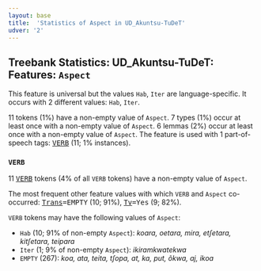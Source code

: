 ```yaml
---
layout: base
title:  'Statistics of Aspect in UD_Akuntsu-TuDeT'
udver: '2'
---
```


## Treebank Statistics: UD_Akuntsu-TuDeT: Features: `Aspect`

This feature is universal but the values `Hab`, `Iter` are language-specific.
It occurs with 2 different values: `Hab`, `Iter`.

11 tokens (1%) have a non-empty value of `Aspect`.
7 types (1%) occur at least once with a non-empty value of `Aspect`.
6 lemmas (2%) occur at least once with a non-empty value of `Aspect`.
The feature is used with 1 part-of-speech tags: <tt><a href="aqz_tudet-pos-VERB.html">VERB</a></tt> (11; 1% instances).

### `VERB`

11 <tt><a href="aqz_tudet-pos-VERB.html">VERB</a></tt> tokens (4% of all `VERB` tokens) have a non-empty value of `Aspect`.

The most frequent other feature values with which `VERB` and `Aspect` co-occurred: <tt><a href="aqz_tudet-feat-Trans.html">Trans</a></tt><tt>=EMPTY</tt> (10; 91%), <tt><a href="aqz_tudet-feat-Tv.html">Tv</a></tt><tt>=Yes</tt> (9; 82%).

`VERB` tokens may have the following values of `Aspect`:

* `Hab` (10; 91% of non-empty `Aspect`): <em>koara, oetara, mira, etʃetara, kitʃetara, teipara</em>
* `Iter` (1; 9% of non-empty `Aspect`): <em>ikiramkwatekwa</em>
* `EMPTY` (267): <em>koa, ata, teita, tʃopa, at, ka, put, õkwa, aj, ikoa</em>

